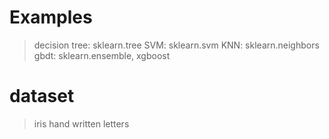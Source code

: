 # Examples
> decision tree: sklearn.tree
> SVM: sklearn.svm
> KNN: sklearn.neighbors
> gbdt: sklearn.ensemble, xgboost

# dataset
> iris
> hand written letters

